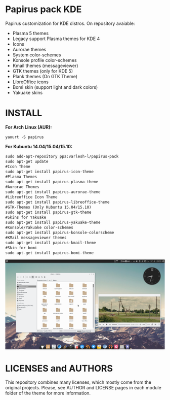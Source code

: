# Papirus pack KDE
Papirus customization for KDE distros.
On repository avaiable:
* Plasma 5 themes
* Legacy support Plasma themes for KDE 4
* Icons
* Aurorae themes
* System color-schemes
* Konsole profile color-schemes
* Kmail themes (messageviewer)
* GTK themes (only for KDE 5)
* Plank themes (On GTK Theme)
* LibreOffice icons
* Bomi skin (support light and dark colors)
* Yakuake skins

# INSTALL
**For Arch Linux (AUR):**
```
yaourt -S papirus
```
**For Kubuntu 14.04/15.04/15.10:**
```
sudo add-apt-repository ppa:varlesh-l/papirus-pack
sudo apt-get update
#Icon Theme
sudo apt-get install papirus-icon-theme
#Plasma Themes
sudo apt-get install papirus-plasma-theme
#Aurorae Themes
sudo apt-get install papirus-aurorae-theme
#Libreoffice Icon Theme
sudo apt-get install papirus-libreoffice-theme
#GTK-Themes (Only Kubuntu 15.04/15.10)
sudo apt-get install papirus-gtk-theme
#Skins for Yakuake
sudo apt-get install papirus-yakuake-theme
#Konsole/Yakuake color-schemes
sudo apt-get install papirus-konsole-colorscheme
#KMail messageviewer themes
sudo apt-get install papirus-kmail-theme
#Skin for bomi
sudo apt-get install papirus-bomi-theme
```
![Screenshot papirus-pack](papirus-pack.png)

# LICENSES and AUTHORS
This repository combines many licenses, which mostly come from the original projects. Please, see AUTHOR and LICENSE pages in each module folder of the theme for more information.